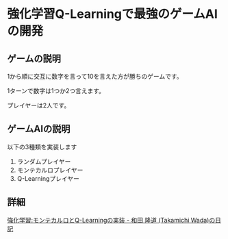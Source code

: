 # 強化学習Q-Learningで最強のゲームAIの開発
## ゲームの説明
1から順に交互に数字を言って10を言えた方が勝ちのゲームです。

1ターンで数字は1つか2つ言えます。

プレイヤーは2人です。

## ゲームAIの説明
以下の3種類を実装します
1. ランダムプレイヤー
2. モンテカルロプレイヤー
3. Q-Learningプレイヤー

## 詳細
[強化学習:モンテカルロとQ\-Learningの実装 \- 和田 隆道 \(Takamichi Wada\)の日記](https://person.hatenablog.jp/entry/2018/04/08/210654)
